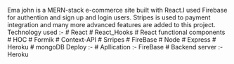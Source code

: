 Ema john is a MERN-stack e-commerce site built with React.I used Firebase for authention and sign up and login users.
Stripes is used to payment integration and many more advanced features are added to this project.
Technology used :-
    # React
    # React_Hooks
    # React functional components
    # HOC 
    # Formik
    # Context-API
    # Srripes
    # FireBase
    # Node
    # Express
    # Heroku
    # mongoDB
Deploy :-
    # Apllication :- FireBase
    # Backend server :- Heroku
